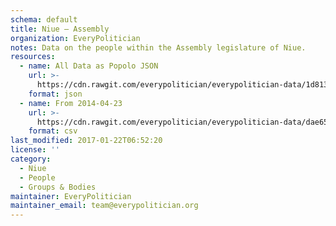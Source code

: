 ```yaml
---
schema: default
title: Niue — Assembly
organization: EveryPolitician
notes: Data on the people within the Assembly legislature of Niue.
resources:
  - name: All Data as Popolo JSON
    url: >-
      https://cdn.rawgit.com/everypolitician/everypolitician-data/1d8135c72a4de9c8467e86863d7e8c726fd4c9e8/data/Niue/Assembly/ep-popolo-v1.0.json
    format: json
  - name: From 2014-04-23
    url: >-
      https://cdn.rawgit.com/everypolitician/everypolitician-data/dae655bc6aef1a19ed3776f98344ca0725d42c82/data/Niue/Assembly/term-15.csv
    format: csv
last_modified: 2017-01-22T06:52:20
license: ''
category:
  - Niue
  - People
  - Groups & Bodies
maintainer: EveryPolitician
maintainer_email: team@everypolitician.org
---
```

